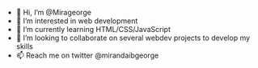 - 👋 Hi, I’m @Mirageorge
- 👀 I’m interested in web development
- 🌱 I’m currently learning HTML/CSS/JavaScript
- 💞️ I’m looking to collaborate on several webdev projects to develop my skills
- 📫 Reach me on twitter @mirandaibgeorge

<!---
Mirageorge/Mirageorge is a ✨ special ✨ repository because its `README.md` (this file) appears on your GitHub profile.
You can click the Preview link to take a look at your changes.
--->
